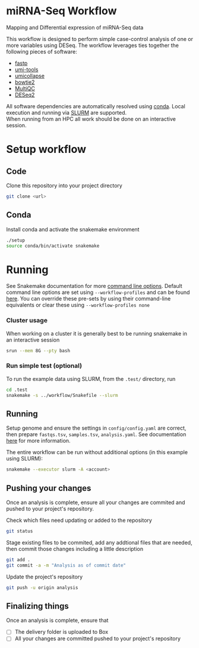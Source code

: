 # miRNA-Seq Workflow
Mapping and Differential expression of miRNA-Seq data

This workflow is designed to perform simple case-control analysis of one or more variables using DESeq.
The workflow leverages ties together the following pieces of software:
* [fastp](https://github.com/OpenGene/fastp)
* [umi-tools](https://umi-tools.readthedocs.io/en/latest)
* [umicollapse](https://github.com/Daniel-Liu-c0deb0t/UMICollapse)
* [bowtie2](https://bowtie-bio.sourceforge.net/bowtie2/manual.shtml)
* [MultiQC](https://multiqc.info/)
* [DESeq2](https://bioconductor.org/packages/release/bioc/html/DESeq2.html)

All software dependencies are automatically resolved using [conda](https://docs.conda.io/projects/conda/en/latest/user-guide/concepts/index.html).
Local execution and running via [SLURM](https://slurm.schedmd.com/) are supported.  
When running from an HPC all work should be done on an interactive session.

# Setup workflow
## Code
Clone this repository into your project directory
```sh
git clone <url>
```

## Conda
Install conda and activate the snakemake environment
```sh
./setup
source conda/bin/activate snakemake
```

# Running
See Snakemake documentation for more [command line options](https://snakemake.readthedocs.io/en/stable/executing/cli.html#all-options).
Default command line options are set using `--workflow-profiles` and can be found [here](workflow/profiles/config.yaml).
You can override these pre-sets by using their command-line equivalents or clear these using `--workflow-profiles none`

### Cluster usage
When working on a cluster it is generally best to be running snakemake in an interactive session
```sh 
srun --mem 8G --pty bash
```

### Run simple test (optional)
To run the example data using SLURM, from the `.test/` directory, run
```sh
cd .test
snakemake -s ../workflow/Snakefile --slurm
```

## Running
Setup genome and ensure the settings in `config/config.yaml` are correct, then prepare `fastqs.tsv`, `samples.tsv`, `analysis.yaml`.
See documentation [here](config/README.md) for more information.

The entire workflow can be run without additional options (in this example using SLURM):
```sh
snakemake --executor slurm -A <account>
```

## Pushing your changes
Once an analysis is complete, ensure all your changes are commited and pushed to your project's repository.

Check which files need updating or added to the repository
```sh
git status
```

Stage existing files to be commited, add any addtional files that are needed, then commit those changes including a little description
```sh
git add .
git commit -a -m "Analysis as of commit date"
```

Update the project's repository
```sh
git push -u origin analysis
```

## Finalizing things
Once an analysis is complete, ensure that
- [ ] The delivery folder is uploaded to Box
- [ ] All your changes are committed pushed to your project's repository
